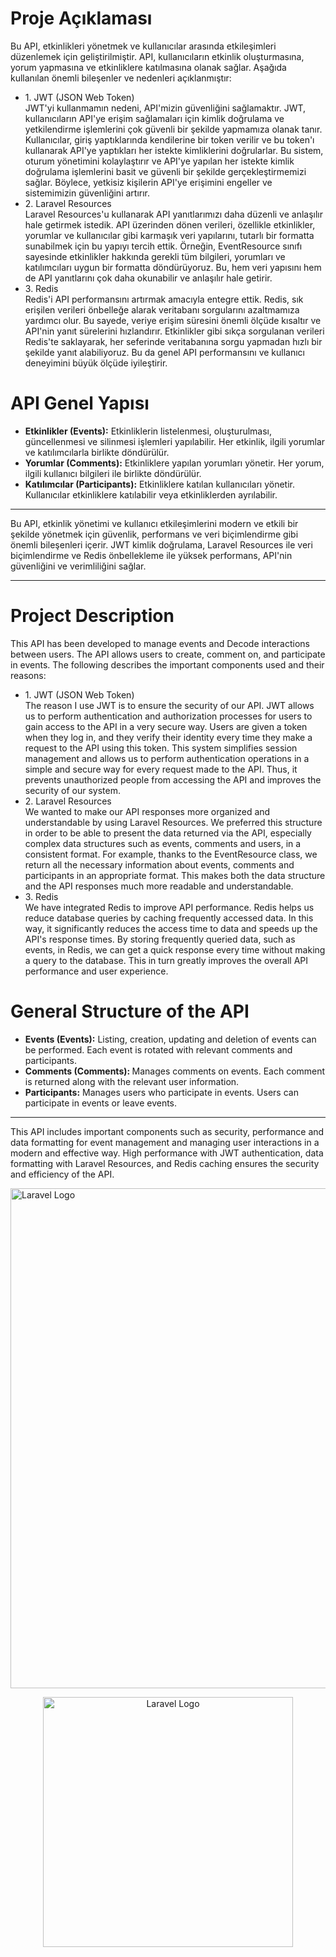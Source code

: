 <h1>Proje Açıklaması</h1> 
Bu API, etkinlikleri yönetmek ve kullanıcılar arasında etkileşimleri düzenlemek için geliştirilmiştir. API, kullanıcıların etkinlik oluşturmasına, yorum yapmasına ve etkinliklere katılmasına olanak sağlar. Aşağıda kullanılan önemli bileşenler ve nedenleri açıklanmıştır:

<ul>
    <li>
        1. JWT (JSON Web Token) <br>
        JWT'yi kullanmamın nedeni, API'mizin güvenliğini sağlamaktır. JWT, kullanıcıların API'ye erişim sağlamaları için kimlik doğrulama ve yetkilendirme işlemlerini çok güvenli bir şekilde yapmamıza olanak tanır. Kullanıcılar, giriş yaptıklarında kendilerine bir token verilir ve bu token'ı kullanarak API'ye yaptıkları her istekte kimliklerini doğrularlar. Bu sistem, oturum yönetimini kolaylaştırır ve API'ye yapılan her istekte kimlik doğrulama işlemlerini basit ve güvenli bir şekilde gerçekleştirmemizi sağlar. Böylece, yetkisiz kişilerin API'ye erişimini engeller ve sistemimizin güvenliğini artırır.
    </li>
    <li>2. Laravel Resources <br>
Laravel Resources'u kullanarak API yanıtlarımızı daha düzenli ve anlaşılır hale getirmek istedik. API üzerinden dönen verileri, özellikle etkinlikler, yorumlar ve kullanıcılar gibi karmaşık veri yapılarını, tutarlı bir formatta sunabilmek için bu yapıyı tercih ettik. Örneğin, EventResource sınıfı sayesinde etkinlikler hakkında gerekli tüm bilgileri, yorumları ve katılımcıları uygun bir formatta döndürüyoruz. Bu, hem veri yapısını hem de API yanıtlarını çok daha okunabilir ve anlaşılır hale getirir.</li>
    <li>3. Redis <br>
Redis'i API performansını artırmak amacıyla entegre ettik. Redis, sık erişilen verileri önbelleğe alarak veritabanı sorgularını azaltmamıza yardımcı olur. Bu sayede, veriye erişim süresini önemli ölçüde kısaltır ve API'nin yanıt sürelerini hızlandırır. Etkinlikler gibi sıkça sorgulanan verileri Redis'te saklayarak, her seferinde veritabanına sorgu yapmadan hızlı bir şekilde yanıt alabiliyoruz. Bu da genel API performansını ve kullanıcı deneyimini büyük ölçüde iyileştirir.</li>
</ul>

<h1>API Genel Yapısı</h1> 
<ul>
    <li> <b> Etkinlikler (Events):</b> Etkinliklerin listelenmesi, oluşturulması, güncellenmesi ve silinmesi işlemleri yapılabilir. Her etkinlik, ilgili yorumlar ve katılımcılarla birlikte döndürülür.</li>
    <li> <b>Yorumlar (Comments):</b>  Etkinliklere yapılan yorumları yönetir. Her yorum, ilgili kullanıcı bilgileri ile birlikte döndürülür.</li>
    <li> <b>Katılımcılar (Participants):</b>  Etkinliklere katılan kullanıcıları yönetir. Kullanıcılar etkinliklere katılabilir veya etkinliklerden ayrılabilir.</li>
    
</ul>

<hr>
Bu API, etkinlik yönetimi ve kullanıcı etkileşimlerini modern ve etkili bir şekilde yönetmek için güvenlik, performans ve veri biçimlendirme gibi önemli bileşenleri içerir. JWT kimlik doğrulama, Laravel Resources ile veri biçimlendirme ve Redis önbellekleme ile yüksek performans, API'nin güvenliğini ve verimliliğini sağlar.

<hr>

<h1>Project Description</h1> 
This API has been developed to manage events and Decode interactions between users. The API allows users to create, comment on, and participate in events. The following describes the important components used and their reasons:

<ul>
    <li>
        1. JWT (JSON Web Token) <br>
        The reason I use JWT is to ensure the security of our API. JWT allows us to perform authentication and authorization processes for users to gain access to the API in a very secure way. Users are given a token when they log in, and they verify their identity every time they make a request to the API using this token. This system simplifies session management and allows us to perform authentication operations in a simple and secure way for every request made to the API. Thus, it prevents unauthorized people from accessing the API and improves the security of our system.
    </li>
    <li>2. Laravel Resources <br>
We wanted to make our API responses more organized and understandable by using Laravel Resources. We preferred this structure in order to be able to present the data returned via the API, especially complex data structures such as events, comments and users, in a consistent format. For example, thanks to the EventResource class, we return all the necessary information about events, comments and participants in an appropriate format. This makes both the data structure and the API responses much more readable and understandable. </li>
    <li>3. Redis <br>
We have integrated Redis to improve API performance. Redis helps us reduce database queries by caching frequently accessed data. In this way, it significantly reduces the access time to data and speeds up the API's response times. By storing frequently queried data, such as events, in Redis, we can get a quick response every time without making a query to the database. This in turn greatly improves the overall API performance and user experience.</li>
</ul>

<h1>General Structure of the API</h1> 
<ul>
    <li> <b> Events (Events):</b> Listing, creation, updating and deletion of events can be performed. Each event is rotated with relevant comments and participants.</li>
    <li> <b>Comments (Comments): </b> Manages comments on events. Each comment is returned along with the relevant user information. </li>
    <li> <b>Participants:</b> Manages users who participate in events. Users can participate in events or leave events.</li>
    
</ul>

<hr>

This API includes important components such as security, performance and data formatting for event management and managing user interactions in a modern and effective way. High performance with JWT authentication, data formatting with Laravel Resources, and Redis caching ensures the security and efficiency of the API.


<img src="https://github.com/user-attachments/assets/da3106ec-00b6-44f8-b7bc-fa3cf8c436e3" width="800" alt="Laravel Logo">

<p align="center"><a href="https://laravel.com" target="_blank"><img src="https://raw.githubusercontent.com/laravel/art/master/logo-lockup/5%20SVG/2%20CMYK/1%20Full%20Color/laravel-logolockup-cmyk-red.svg" width="400" alt="Laravel Logo"></a></p>


